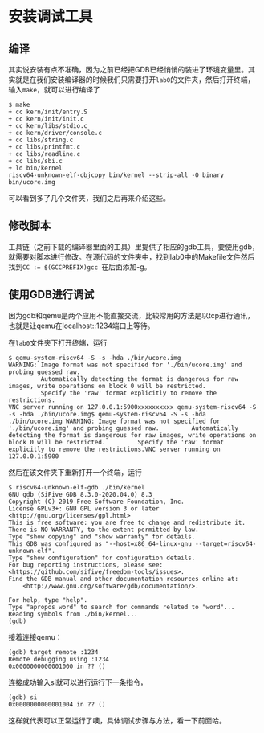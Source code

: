 # 安装调试工具

## 编译

其实说安装有点不准确，因为之前已经把GDB已经悄悄的装进了环境变量里。其实就是在我们安装编译器的时候我们只需要打开`lab0`的文件夹，然后打开终端，输入`make`，就可以进行编译了

```
$ make
+ cc kern/init/entry.S
+ cc kern/init/init.c
+ cc kern/libs/stdio.c
+ cc kern/driver/console.c
+ cc libs/string.c
+ cc libs/printfmt.c
+ cc libs/readline.c
+ cc libs/sbi.c
+ ld bin/kernel
riscv64-unknown-elf-objcopy bin/kernel --strip-all -O binary bin/ucore.img
```

可以看到多了几个文件夹，我们之后再来介绍这些。

## 修改脚本

工具链（之前下载的编译器里面的工具）里提供了相应的gdb工具，要使用gdb，就需要对脚本进行修改。在源代码的文件夹中，找到lab0中的Makefile文件然后找到`CC := $(GCCPREFIX)gcc `在后面添加-g。

## 使用GDB进行调试

因为gdb和qemu是两个应用不能直接交流，比较常用的方法是以tcp进行通讯，也就是让qemu在localhost::1234端口上等待。

在`lab0`文件夹下打开终端，运行

```
$ qemu-system-riscv64 -S -s -hda ./bin/ucore.img 
WARNING: Image format was not specified for './bin/ucore.img' and probing guessed raw.
         Automatically detecting the format is dangerous for raw images, write operations on block 0 will be restricted.
         Specify the 'raw' format explicitly to remove the restrictions.
VNC server running on 127.0.0.1:5900xxxxxxxxxx qemu-system-riscv64 -S -s -hda ./bin/ucore.img$ qemu-system-riscv64 -S -s -hda ./bin/ucore.img WARNING: Image format was not specified for './bin/ucore.img' and probing guessed raw.         Automatically detecting the format is dangerous for raw images, write operations on block 0 will be restricted.         Specify the 'raw' format explicitly to remove the restrictions.VNC server running on 127.0.0.1:5900
```

然后在该文件夹下重新打开一个终端，运行

```
$ riscv64-unknown-elf-gdb ./bin/kernel
GNU gdb (SiFive GDB 8.3.0-2020.04.0) 8.3
Copyright (C) 2019 Free Software Foundation, Inc.
License GPLv3+: GNU GPL version 3 or later <http://gnu.org/licenses/gpl.html>
This is free software: you are free to change and redistribute it.
There is NO WARRANTY, to the extent permitted by law.
Type "show copying" and "show warranty" for details.
This GDB was configured as "--host=x86_64-linux-gnu --target=riscv64-unknown-elf".
Type "show configuration" for configuration details.
For bug reporting instructions, please see:
<https://github.com/sifive/freedom-tools/issues>.
Find the GDB manual and other documentation resources online at:
    <http://www.gnu.org/software/gdb/documentation/>.

For help, type "help".
Type "apropos word" to search for commands related to "word"...
Reading symbols from ./bin/kernel...
(gdb) 

```

接着连接qemu：

```
(gdb) target remote :1234
Remote debugging using :1234
0x0000000000001000 in ?? ()
```

连接成功输入si就可以进行运行下一条指令，

```
(gdb) si
0x0000000000001004 in ?? ()
```

这样就代表可以正常运行了噢，具体调试步骤与方法，看一下前面哈。